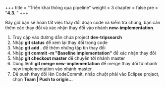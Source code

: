 +++
title = "Triển khai thông qua pipeline"
weight = 3
chapter = false
pre = "<b>4.3. </b>"
+++

Bây giờ bạn sẽ hoàn tất việc thay đổi đoạn code và kiểm tra chúng, bạn cần thêm các thay đổi và xác nhận thay đổi vào nhánh **new-implementation**.
1. Truy cập vào đường dẫn chứa project **dev-tripsearch**
2. Nhập **git status** để xem lại thay đổi trong code
3. Nhập **git add .** để thêm những tập tin thay đổi
4. Nhập **git commit -m "Baseline implementation"** để xác nhận thay đổi 
5. Nhập **git checkout master** để chuyển tới nhánh master
6. Dùng lệnh **git merge new-implementation** để merge thay đổi từ nhánh new implementation vào nhánh master
7. Để push thay đổi lên CodeCommit, nhấp chuột phải vào Eclipse project, chọn **Team | Push to origin…**
